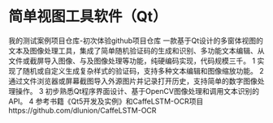 # 简单视图工具软件（Qt）
我的测试案例项目仓库-初次体验github项目仓库
一款基于Qt设计的多窗体视图的文本及图像处理工具，集成了简单随机验证码的生成和识别、多功能文本编辑、从文件或截屏导入图像、与及图像处理等功能，纯硬编码实现，代码规模三千。
1 实现了随机或自定义生成复杂样式的验证码，支持多种文本编辑和图像缩放功能。
2	通过文件浏览器或屏幕截图导入外源图片并记录打开历史，支持简单的数字图像处理操作。
3	初步熟悉Qt程序界面设计、基于OpenCV图像处理和调用文本识别的API。
4 参考书籍《Qt5开发及实例》和CaffeLSTM-OCR项目https://github.com/dlunion/CaffeLSTM-OCR
